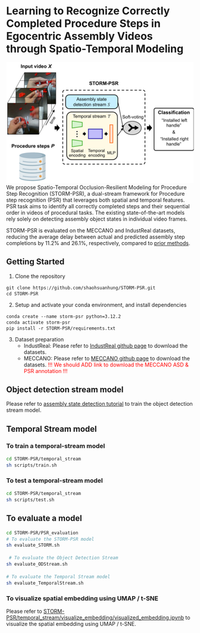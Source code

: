 # Learning to Recognize Correctly Completed Procedure Steps in Egocentric Assembly Videos through Spatio-Temporal Modeling
![](fig/teaser.PNG)
We propose Spatio-Temporal Occlusion-Resilient Modeling for Procedure Step Recognition (STORM-PSR), a dual-stream framework for Procedure step recognition (PSR) that leverages both spatial and temporal features. PSR task aims to identify all correctly completed steps and their sequential order in videos of procedural tasks. The existing state-of-the-art models rely solely on detecting assembly object states in individual video frames.

STORM-PSR is evaluated on the MECCANO and IndustReal datasets, reducing the average delay between actual and predicted assembly step completions by 11.2\% and 26.1\%, respectively, compared to [prior methods](https://openaccess.thecvf.com/content/WACV2024/papers/Schoonbeek_IndustReal_A_Dataset_for_Procedure_Step_Recognition_Handling_Execution_Errors_WACV_2024_paper.pdf).


## Getting Started
1. Clone the repository
```terminal
git clone https://github.com/shaohsuanhung/STORM-PSR.git
cd STORM-PSR
```
2. Setup and activate your conda environment, and install dependencies
```terminal
conda create --name storm-psr python=3.12.2
conda activate storm-psr
pip install -r STORM-PSR/requirements.txt
```
3. Dataset preparation
   * IndustReal:  Please refer to  [IndustReal github page](https://github.com/TimSchoonbeek/IndustReal) to download the datasets.
   * MECCANO: Please refer to [MECCANO github page](https://github.com/fpv-iplab/MECCANO) to download the datasets.
     <font color="red">
     !!! We should ADD link to download the MECCANO ASD & PSR annotation !!!</font>


## Object detection stream model
Please refer to [assembly state detection tutorial](https://github.com/TimSchoonbeek/IndustReal/tree/main/ASD) to train the object detection stream model.

## Temporal Stream model
### To train a temporal-stream model
```bash
cd STORM-PSR/temporal_stream
sh scripts/train.sh
```
### To test a temporal-stream model
```bash
cd STORM-PSR/temporal_stream
sh scripts/test.sh
```

## To evaluate a model
```bash
cd STORM-PSR/PSR_evaluation
# To evaluate the STORM-PSR model
sh evaluate_STORM.sh

 # To evaluate the Object Detection Stream
sh evaluate_ODStream.sh

# To evaluate the Temporal Stream model
sh evaluate_TemporalStream.sh  
```

### To visualize spatial embedding using UMAP / t-SNE
Please refer to [STORM-PSR/temporal_stream/visualize_embedding/visualized_embedding.ipynb](STORM-PSR/temporal_stream/visualize_embedding/visualized_embedding.ipynb) to visualize the spatial embedding using UMAP / t-SNE.
